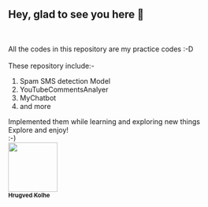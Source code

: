 ## Hey, glad to see you here 🤗

</br>

All the codes in this repository are my practice codes :-D</br>
</br>
These repository include:- </br>
<ol>
 <li>Spam SMS detection Model </li>
 <li>YouTubeCommentsAnalyer </li>
 <li>MyChatbot </li>
 <li> and more </li>
</ol> 
Implemented them while learning and exploring new things </br>
Explore and enjoy!
 </br>:-)

</br>
<a href="https://github.com/hrugved06"><img src="https://avatars.githubusercontent.com/u/59966943?s=400&u=445f4a7598547c0ecdeb22a265dd1a3dad9e297d&v=4" width="100px;" alt=""/><br /><sub><b> Hrugved Kolhe</b></sub></a>
</br>
